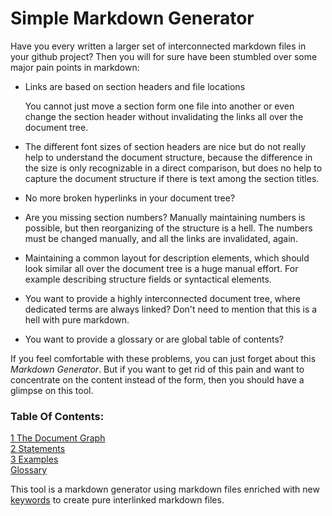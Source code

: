

<a/><a id="section-1"/>
# Simple Markdown Generator

Have you every written a larger set of interconnected markdown files in
your github project? Then you will for sure have been stumbled over some major
pain points in markdown:
- Links are based on section headers and file locations

  You cannot just move a section form one file into another or even
  change the section header without invalidating the links
  all over the document tree.

- The different font sizes of section headers are nice but do not really
  help to understand the document structure, because the difference
  in the size is only recognizable in a direct comparison, but does
  no help to capture the document structure if there is text among
  the section titles.

- No more broken hyperlinks in your document tree?

- Are you missing section numbers? Manually maintaining numbers is possible,
  but then reorganizing of the structure is a hell. The numbers must be
  changed manually, and all the links are invalidated, again.

- Maintaining a common layout for description elements, which should
  look similar all over the document tree is a huge manual effort.
  For example describing structure fields or syntactical elements.

- You want to provide a highly interconnected document tree, where
  dedicated terms are always linked? Don't need to mention that this is a hell
  with pure markdown.

- You want to provide a glossary or are global table of contents?

If you feel comfortable with these problems, you can just forget about this
*Markdown Generator*.
 But if you want to get rid of this pain and want to concentrate on
the content instead of the form, then you should have a glimpse on this tool.

### Table Of Contents:
  <a href="syntax.md#/syntax">1 The Document Graph</a> <br/>
  <a href="statements.md#/statements">2 Statements</a> <br/>
  <a href="examples.md#/examples">3 Examples</a> <br/>
  <a href="glossary.md#/glossary">Glossary</a> <br/>

  This tool is a markdown generator using markdown files enriched with new
  <a href="syntax.md#/directives">keywords</a> to create pure interlinked markdown files.

 <br/>

